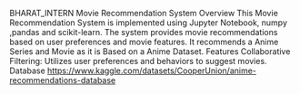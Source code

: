 BHARAT_INTERN
Movie Recommendation System
Overview
This Movie Recommendation System is implemented using Jupyter Notebook, numpy ,pandas and scikit-learn. The system provides movie recommendations based on user preferences and movie features.
It recommends a Anime Series and Movie as it is Based on a Anime Dataset.
Features
Collaborative Filtering: Utilizes user preferences and behaviors to suggest movies.
Database 
https://www.kaggle.com/datasets/CooperUnion/anime-recommendations-database
